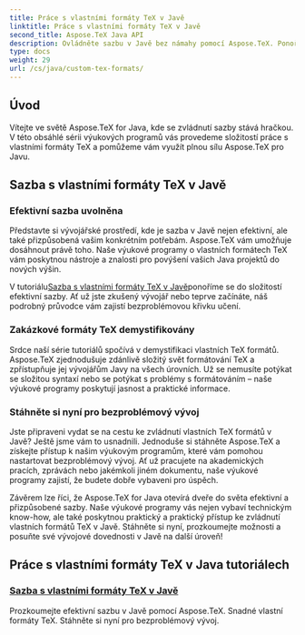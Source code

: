 ```yaml
---
title: Práce s vlastními formáty TeX v Javě
linktitle: Práce s vlastními formáty TeX v Javě
second_title: Aspose.TeX Java API
description: Ovládněte sazbu v Javě bez námahy pomocí Aspose.TeX. Ponořte se do našich výukových programů Custom TeX Formats pro hladký vývoj. Stáhněte si nyní a zdokonalte své dovednosti Java!
type: docs
weight: 29
url: /cs/java/custom-tex-formats/
---
```

## Úvod

Vítejte ve světě Aspose.TeX for Java, kde se zvládnutí sazby stává hračkou. V této obsáhlé sérii výukových programů vás provedeme složitostí práce s vlastními formáty TeX a pomůžeme vám využít plnou sílu Aspose.TeX pro Javu.

## Sazba s vlastními formáty TeX v Javě

### Efektivní sazba uvolněna

Představte si vývojářské prostředí, kde je sazba v Javě nejen efektivní, ale také přizpůsobená vašim konkrétním potřebám. Aspose.TeX vám umožňuje dosáhnout právě toho. Naše výukové programy o vlastních formátech TeX vám poskytnou nástroje a znalosti pro povýšení vašich Java projektů do nových výšin.

 V tutoriálu[Sazba s vlastními formáty TeX v Javě](./typesetting-custom-tex-formats/)ponoříme se do složitostí efektivní sazby. Ať už jste zkušený vývojář nebo teprve začínáte, náš podrobný průvodce vám zajistí bezproblémovou křivku učení.

### Zakázkové formáty TeX demystifikovány

Srdce naší série tutoriálů spočívá v demystifikaci vlastních TeX formátů. Aspose.TeX zjednodušuje zdánlivě složitý svět formátování TeX a zpřístupňuje jej vývojářům Javy na všech úrovních. Už se nemusíte potýkat se složitou syntaxí nebo se potýkat s problémy s formátováním – naše výukové programy poskytují jasnost a praktické informace.

### Stáhněte si nyní pro bezproblémový vývoj

Jste připraveni vydat se na cestu ke zvládnutí vlastních TeX formátů v Javě? Ještě jsme vám to usnadnili. Jednoduše si stáhněte Aspose.TeX a získejte přístup k našim výukovým programům, které vám pomohou nastartovat bezproblémový vývoj. Ať už pracujete na akademických pracích, zprávách nebo jakémkoli jiném dokumentu, naše výukové programy zajistí, že budete dobře vybaveni pro úspěch.

Závěrem lze říci, že Aspose.TeX for Java otevírá dveře do světa efektivní a přizpůsobené sazby. Naše výukové programy vás nejen vybaví technickým know-how, ale také poskytnou praktický a praktický přístup ke zvládnutí vlastních formátů TeX v Javě. Stáhněte si nyní, prozkoumejte možnosti a posuňte své vývojové dovednosti v Javě na další úroveň!
## Práce s vlastními formáty TeX v Java tutoriálech
### [Sazba s vlastními formáty TeX v Javě](./typesetting-custom-tex-formats/)
Prozkoumejte efektivní sazbu v Javě pomocí Aspose.TeX. Snadné vlastní formáty TeX. Stáhněte si nyní pro bezproblémový vývoj.